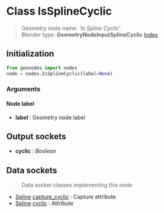 
# Class IsSplineCyclic

> Geometry node name: _'Is Spline Cyclic'_<br>Blender type:  **GeometryNodeInputSplineCyclic**
[Index](/docs/index.md)

## Initialization


```python
from geonodes import nodes
node = nodes.IsSplineCyclic(label=None)
```


### Arguments


#### Node label



- **label** : Geometry node label



## Output sockets



- **cyclic** : _Boolean_



## Data sockets

> Data socket classes implementing this node


- [Spline](../sockets/Spline.md) [capture_cyclic](../sockets/Spline.md#capture_cyclic) : Capture attribute
- [Spline](../sockets/Spline.md) [cyclic](../sockets/Spline.md#cyclic) : Attribute



